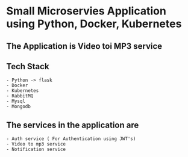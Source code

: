 # Small Microservies Application using Python, Docker, Kubernetes

## The Application is Video toi MP3 service

## Tech Stack
    - Python -> flask
    - Docker
    - Kubernetes
    - RabbitMQ
    - Mysql
    - Mongodb

## The services in the application are
    - Auth service ( For Authentication using JWT's)
    - Video to mp3 service
    - Notification service
